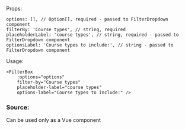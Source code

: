 Props:
```
options: [], // Option[], required - passed to FilterDropdown component
filterBy: 'Course types', // string, required
placeholderLabel: 'course types', // string, required - passed to FilterDropdown component
optionsLabel: 'Course types to include:', // string - passed to FilterDropdown component
```

Usage:
```vue
<FilterBox
    :options="options"
    filter-by="Course types"
    placeholder-label="course types"
    options-label="Course types to include:" />
```

### Source:
Can be used only as a Vue component
